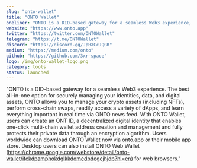 ```yaml
---
slug: "onto-wallet"
title: "ONTO Wallet"
oneliner: "ONTO is a DID-based gateway for a seamless Web3 experience, allowing you to manage your digital identity, data, and assets all in one place."
website: "https://www.onto.app"
twitter: "https://twitter.com/ONTOWallet"
telegram: "https://t.me/ONTOWallet"
discord: "https://discord.gg/JpHXCcJQGR"
medium: "https://medium.com/onto"
github: "https://github.com/3xr-space"
logo: /img/onto-wallet-logo.png
category: tools
status: launched
---
```


"ONTO is a DID-based gateway for a seamless Web3 experience. The best all-in-one option for securely managing your identities, data, and digital assets, ONTO allows you to manage your crypto assets (including NFTs), perform cross-chain swaps, readily access a variety of dApps, and learn everything important in real time via ONTO news feed.
With ONTO Wallet, users can create an ONT ID, a decentralized digital identity that enables one-click multi-chain wallet address creation and management and fully protects their private data through an encryption algorithm. Users worldwide can download ONTO Wallet now via onto.app or their mobile app store. Desktop users can also install ONTO Web Wallet (https://chrome.google.com/webstore/detail/onto-wallet/ifckdpamphokdglkkdomedpdegcjhjdp?hl=en) for web browsers."
